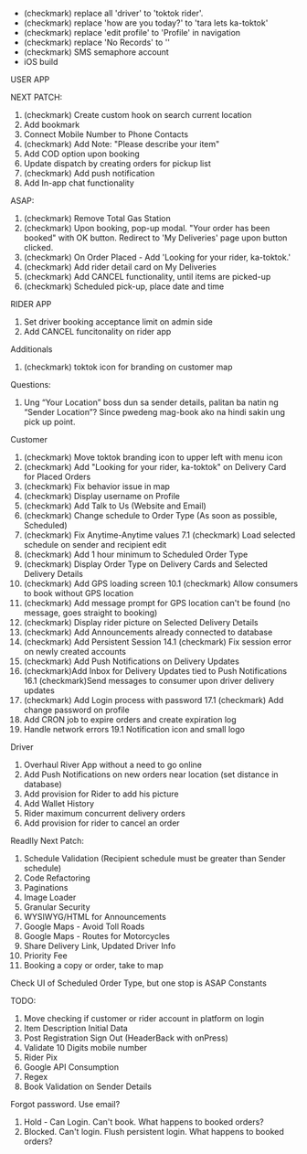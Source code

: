 - (checkmark) replace all 'driver' to 'toktok rider'.
- (checkmark) replace 'how are you today?' to 'tara lets ka-toktok'
- (checkmark) replace 'edit profile' to 'Profile' in navigation
- (checkmark) replace 'No Records' to ''
- (checkmark) SMS semaphore account
- iOS build

USER APP

NEXT PATCH:

1.  (checkmark) Create custom hook on search current location
2.  Add bookmark
3.  Connect Mobile Number to Phone Contacts
4.  (checkmark) Add Note: "Please describe your item"
5.  Add COD option upon booking
6.  Update dispatch by creating orders for pickup list
7.  (checkmark) Add push notification
8.  Add In-app chat functionality

ASAP:

1. (checkmark) Remove Total Gas Station
2. (checkmark) Upon booking, pop-up modal. "Your order has been booked" with OK button. Redirect to 'My Deliveries' page upon button clicked.
3. (checkmark) On Order Placed - Add 'Looking for your rider, ka-toktok.'
4. (checkmark) Add rider detail card on My Deliveries
5. (checkmark) Add CANCEL functionality, until items are picked-up
6. (checkmark) Scheduled pick-up, place date and time

RIDER APP

1. Set driver booking acceptance limit on admin side
2. Add CANCEL funcitonality on rider app

Additionals

1. (checkmark) toktok icon for branding on customer map

Questions:

1. Ung “Your Location” boss dun sa sender details, palitan ba natin ng “Sender Location”? Since pwedeng mag-book ako na hindi sakin ung pick up point.

Customer

1. (checkmark) Move toktok branding icon to upper left with menu icon
2. (checkmark) Add "Looking for your rider, ka-toktok" on Delivery Card for Placed Orders
3. (checkmark) Fix behavior issue in map
4. (checkmark) Display username on Profile
5. (checkmark) Add Talk to Us (Website and Email)
6. (checkmark) Change schedule to Order Type (As soon as possible, Scheduled)
7. (checkmark) Fix Anytime-Anytime values
   7.1 (checkmark) Load selected schedule on sender and recipient edit
8. (checkmark) Add 1 hour minimum to Scheduled Order Type
9. (checkmark) Display Order Type on Delivery Cards and Selected Delivery Details
10. (checkmark) Add GPS loading screen
    10.1 (checkmark) Allow consumers to book without GPS location
11. (checkmark) Add message prompt for GPS location can't be found (no message, goes straight to booking)
12. (checkmark) Display rider picture on Selected Delivery Details
13. (checkmark) Add Announcements already connected to database
14. (checkmark) Add Persistent Session
    14.1 (checkmark) Fix session error on newly created accounts
15. (checkmark) Add Push Notifications on Delivery Updates
16. (checkmark)Add Inbox for Delivery Updates tied to Push Notifications
    16.1 (checkmark)Send messages to consumer upon driver delivery updates
17. (checkmark) Add Login process with password
    17.1 (checkmark) Add change password on profile
18. Add CRON job to expire orders and create expiration log
19. Handle network errors
    19.1 Notification icon and small logo

Driver

1. Overhaul River App without a need to go online
2. Add Push Notifications on new orders near location (set distance in database)
3. Add provision for Rider to add his picture
4. Add Wallet History
5. Rider maximum concurrent delivery orders
6. Add provision for rider to cancel an order

Readlly Next Patch:

1. Schedule Validation (Recipient schedule must be greater than Sender schedule)
2. Code Refactoring
3. Paginations
4. Image Loader
5. Granular Security
6. WYSIWYG/HTML for Announcements
7. Google Maps - Avoid Toll Roads
8. Google Maps - Routes for Motorcycles
9. Share Delivery Link, Updated Driver Info
10. Priority Fee
11. Booking a copy or order, take to map

Check UI of Scheduled Order Type, but one stop is ASAP
Constants

TODO:

1. Move checking if customer or rider account in platform on login
2. Item Description Initial Data
3. Post Registration Sign Out (HeaderBack with onPress)
4. Validate 10 Digits mobile number
5. Rider Pix
6. Google API Consumption
7. Regex
8. Book Validation on Sender Details

Forgot password. Use email?

1. Hold - Can Login. Can't book. What happens to booked orders?
2. Blocked. Can't login. Flush persistent login. What happens to booked orders?
